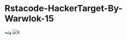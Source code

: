# Rstacode-HackerTarget-By-Warwlok-15
وێنە
![k](https://user-images.githubusercontent.com/35005761/90839197-8d492200-e35f-11ea-98d7-e3eadfbd1121.PNG)
